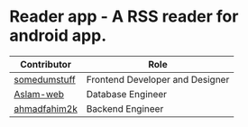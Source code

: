 # Reader app - A RSS reader for android app.

|Contributor|Role|
|----|-----|
|[somedumstuff](https://github.com/somedumstuff)|Frontend Developer and Designer|
|[Aslam-web](https://github.com/Aslam-web)|Database Engineer|
|[ahmadfahim2k](https://github.com/ahmadfahim2k)|Backend Engineer|
